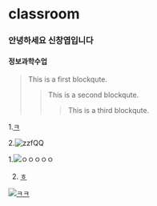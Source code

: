 # classroom

### 안녕하세요 신창엽입니다
#### 정보과학수업

> This is a first blockqute.
>	> This is a second blockqute.
>	>	> This is a third blockqute.





1.[ㅋ](https://www.youtube.com/watch?v=OLCbJ00OnK4&list=RDOLCbJ00OnK4&start_radio=1)


2.![zzfQQ](https://img1.daumcdn.net/thumb/R720x0/?fname=http%3A%2F%2Ft1.daumcdn.net%2Fliveboard%2Fdaumsearch%2F4e19fd861dcc40d3a840059f2ecccb3b.jpg)


1.![ㅇㅇㅇㅇㅇ](https://sciencebob.com/wp-content/uploads/2014/06/1794616_10151829683431256_1252900781_n.jpg)

2. [ㅎ](https://www.youtube.com/watch?v=3neU3OzeUPk)

[![ㅋㅋ](https://img1.daumcdn.net/thumb/R720x0/?fname=http%3A%2F%2Ft1.daumcdn.net%2Fliveboard%2Fdaumsearch%2F4e19fd861dcc40d3a840059f2ecccb3b.jpg)](https://www.youtube.com/watch?v=aUL0CMMDVFg)


































